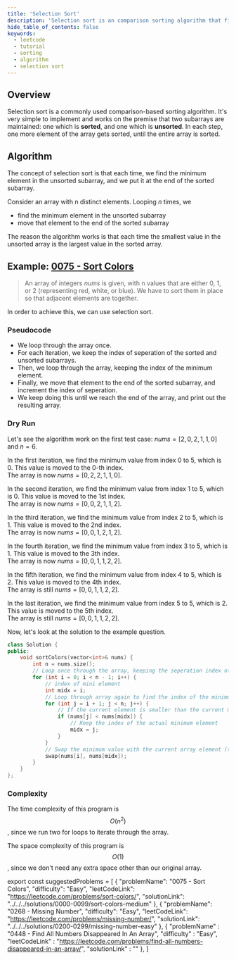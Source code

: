 ```yaml
---
title: 'Selection Sort'
description: 'Selection sort is an comparison sorting algorithm that finds the minimum value each time.'
hide_table_of_contents: false
keywords:
  - leetcode
  - tutorial
  - sorting
  - algorithm
  - selection sort
---
```


<TutorialAuthors names="@Bobliuuu"/>

## Overview

Selection sort is a commonly used comparison-based sorting algorithm. It's very simple to implement and works on the premise that two subarrays are maintained: one which is **sorted**, and one which is **unsorted**. In each step, one more element of the array gets sorted, until the entire array is sorted. 

## Algorithm

The concept of selection sort is that each time, we find the minimum element in the unsorted subarray, and we put it at the end of the sorted subarray.

Consider an array with n distinct elements. Looping $n$ times, we

- find the minimum element in the unsorted subarray
- move that element to the end of the sorted subarray

The reason the algorithm works is that each time the smallest value in the unsorted array is the largest value in the sorted array. 

## Example: [0075 - Sort Colors](https://leetcode.com/problems/sort-colors/)

> An array of integers $nums$ is given, with n values that are either $0$, $1$, or $2$ (representing red, white, or blue). We have to sort them in place so that adjacent elements are together.

In order to achieve this, we can use selection sort. 

### Pseudocode

- We loop through the array once.
- For each iteration, we keep the index of seperation of the sorted and unsorted subarrays.
- Then, we loop through the array, keeping the index of the minimum element.
- Finally, we move that element to the end of the sorted subarray, and increment the index of seperation.
- We keep doing this until we reach the end of the array, and print out the resulting array. 

### Dry Run

Let's see the algorithm work on the first test case: $nums = [2, 0, 2, 1, 1, 0]$ and $n = 6$.

In the first iteration, we find the minimum value from index $0$ to $5$, which is $0$. This value is moved to the $0$-th index. <br/>
The array is now $nums = [0, 2, 2, 1, 1, 0]$. 

In the second iteration, we find the minimum value from index 1 to 5, which is 0. This value is moved to the 1st index. <br/>
The array is now $nums = [0, 0, 2, 1, 1, 2]$. 

In the third iteration, we find the minimum value from index 2 to 5, which is 1. This value is moved to the 2nd index. <br/>
The array is now $nums = [0, 0, 1, 2, 1, 2]$. 

In the fourth iteration, we find the minimum value from index 3 to 5, which is 1. This value is moved to the 3th index. <br/>
The array is now $nums = [0, 0, 1, 1, 2, 2]$. 

In the fifth iteration, we find the minimum value from index 4 to 5, which is 2. This value is moved to the 4th index. <br/>
The array is still $nums = [0, 0, 1, 1, 2, 2]$. 

In the last iteration, we find the minimum value from index 5 to 5, which is 2. This value is moved to the 5th index. <br/>
The array is still $nums = [0, 0, 1, 1, 2, 2]$. 

Now, let's look at the solution to the example question.

<Tabs>
<TabItem value="cpp" label="C++">
<SolutionAuthor name="@Bobliuuu"/>

```cpp
class Solution {
public:
    void sortColors(vector<int>& nums) {
        int n = nums.size(); 
        // Loop once through the array, keeping the seperation index of the sorted and unsorted subarray
        for (int i = 0; i < n - 1; i++) {
            // index of mini element
            int midx = i;
            // Loop through array again to find the index of the minimum value in the unsorted subarray
            for (int j = i + 1; j < n; j++) {
                // If the current element is smaller than the current minimum element
                if (nums[j] < nums[midx]) {
                    // Keep the index of the actual minimum element
                    midx = j;
                }
            }
            // Swap the minimum value with the current array element (the end of the sorted subarray)
            swap(nums[i], nums[midx]);
        }
    }
};
```

</TabItem>
</Tabs>

### Complexity

The time complexity of this program is $$O(n ^ 2)$$, since we run two for loops to iterate through the array. 

The space complexity of this program is $$O(1)$$, since we don't need any extra space other than our original array. 

export const suggestedProblems = [
    {
        "problemName": "0075 - Sort Colors",
        "difficulty": "Easy",
        "leetCodeLink": "https://leetcode.com/problems/sort-colors/",
        "solutionLink": "../../../solutions/0000-0099/sort-colors-medium"
    },
    {
        "problemName": "0268 - Missing Number",
        "difficulty": "Easy",
        "leetCodeLink": "https://leetcode.com/problems/missing-number/",
        "solutionLink": "../../../solutions/0200-0299/missing-number-easy"
    },
    {
        "problemName" : "0448 - Find All Numbers Disappeared In An Array",
        "difficulty" : "Easy",
        "leetCodeLink" : "https://leetcode.com/problems/find-all-numbers-disappeared-in-an-array/",
        "solutionLink" : ""
    },
]

<Table title="Suggested Problems" data={suggestedProblems} /> 